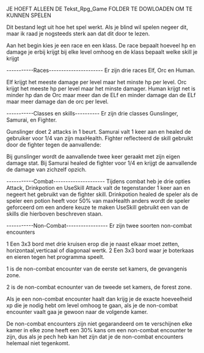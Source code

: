 JE HOEFT ALLEEN DE Tekst_Rpg_Game FOLDER TE DOWLOADEN OM TE KUNNEN SPELEN

Dit bestand legt uit hoe het spel werkt. 
Als je blind wil spelen negeer dit, maar ik raad je nogsteeds sterk aan dat dit door te lezen.

Aan het begin kies je een race en een klass. De race bepaalt hoeveel hp en damage je erbij krijgt bij elke level omhoog en de klass bepaalt welke skill je krijgt

-----------Races----------------------
Er zijn drie races Elf, Orc en Human.

Elf krijgt het meeste damage per level maar het minste hp per level.
Orc krijgt het meeste hp per level maar het minste damager.
Human krijgt net is minder hp dan de Orc maar meer dan de ELf en minder damage dan de ELf maar meer damage dan de orc per level.

-----------Classes en skills----------
Er zijn drie classes Gunslinger, Samurai, en Fighter.

Gunslinger doet 2 attacks in 1 beurt.
Samurai valt 1 keer aan en healed de gebruiker voor 1/4 van zijn maxHealth.
Fighter reflecteerd de skill gebruikt door de fighter tegen de aanvallende:

Bij gunslinger wordt de aanvallende twee keer geraakt met zijn eigen damage stat.
Bij Samurai healed de fighter voor 1/4 en krijgt de aanvallende de damage van zichzelf opzich.

-----------Combat---------------------
Tijdens combat heb je drie opties Attack, Drinkpotion en UseSkill
Attack valt de tegenstander 1 keer aan en negeert het gebruikt van de fighter skill.
Drinkpotion healed de speler als de speler een potion heeft voor 50% van maxHealth anders wordt de speler geforceerd om een andere keuze te maken
UseSkill gebruikt een van de skills die hierboven beschreven staan.

-----------Non-Combat-----------------
Er zijn twee soorten non-combat encounters

1 Een 3x3 bord met drie kruisen erop die je naast elkaar moet zetten, horizontaal,verticaal of diagonaal wertk.
2 Een 3x3 bord waar je boterkaas en eieren tegen het programma speelt.

1 is de non-combat encounter van de eerste set kamers, de gevangenis zone.

2 is de non-combat ecnounter van de tweede set kamers, de forest zone.

Als je een non-combat encounter haalt dan krijg je de exacte hoeveelheid xp die je nodig hebt om level omhoog te gaan, als je de non-combat encounter vaalt gaa je gewoon naar
de volgende kamer.

De non-combat encounters zijn niet gegarandeerd om te verschijnen elke kamer in elke zone heeft een 30% kans om een non-combat encounter te zijn, 
dus als je pech heb kan het zijn dat je de non-combat encounters helemaal niet tegenkomt.




